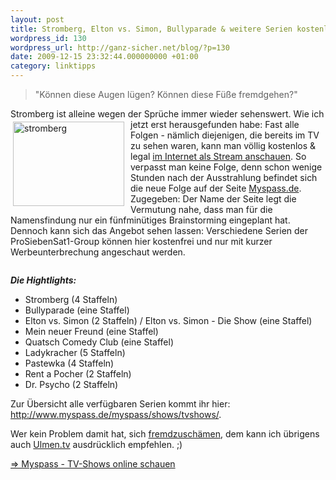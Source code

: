 ```yaml
---
layout: post
title: Stromberg, Elton vs. Simon, Bullyparade & weitere Serien kostenlos online schauen
wordpress_id: 130
wordpress_url: http://ganz-sicher.net/blog/?p=130
date: 2009-12-15 23:32:44.000000000 +01:00
category: linktipps
---
```



> "Können diese Augen lügen? Können diese Füße fremdgehen?"

Stromberg ist alleine wegen der Sprüche immer wieder sehenswert. <img class="borderimg" style="float:left; padding: 2px; margin: 2px;margin-right: 8px;" title="stromberg" src="{{site.url}}/wp-content/uploads/stromberg3.jpg" alt="stromberg" width="178" height="135" /> Wie ich jetzt erst herausgefunden habe: Fast alle Folgen - nämlich diejenigen, die bereits im TV zu sehen waren, kann man völlig kostenlos &amp; legal <a title="Stromberg kostenlos schauen" href="http://www.myspass.de/myspass/shows/tvshows/stromberg/" target="_blank">im Internet als Stream anschauen</a>. So verpasst man keine Folge, denn schon wenige Stunden nach der Ausstrahlung befindet sich die neue Folge auf der Seite <a href="http://www.myspass.de" target="_self">Myspass.de</a>. Zugegeben: Der Name der Seite legt die Vermutung nahe, dass man für die Namensfindung nur ein fünfminütiges Brainstorming eingeplant hat. Dennoch kann sich das Angebot sehen lassen: Verschiedene Serien der ProSiebenSat1-Group können hier kostenfrei und nur mit kurzer Werbeunterbrechung angeschaut werden.
<div id="clearer" style="clear:both;"></div>

<p style="text-align: left;"><em><strong>Die Hightlights:</strong></em></p>

<ul>
	<li>Stromberg (4 Staffeln)</li>
	<li>Bullyparade (eine Staffel)</li>
	<li>Elton vs. Simon (2 Staffeln) / Elton vs. Simon - Die Show (eine Staffel)</li>
	<li>Mein neuer Freund (eine Staffel)</li>
	<li>Quatsch Comedy Club (eine Staffel)</li>
	<li>Ladykracher (5 Staffeln)</li>
	<li>Pastewka (4 Staffeln)</li>
	<li>Rent a Pocher (2 Staffeln)</li>
	<li>Dr. Psycho (2 Staffeln)</li>
</ul>
Zur Übersicht alle verfügbaren Serien kommt ihr hier: <a title="Myspass - TV-Shows online schauen" href="http://www.myspass.de/myspass/shows/tvshows/" target="_blank">http://www.myspass.de/myspass/shows/tvshows/</a>.

Wer kein Problem damit hat, sich <a href="http://de.uncyclopedia.org/wiki/Scham#Fremdscham" target="_blank">fremdzuschämen</a>, dem kann ich übrigens auch <a href="http://www.myspass.de/myspass/ulmentv/" target="_blank">Ulmen.tv</a> ausdrücklich empfehlen. ;)

<a title="Myspass - TV-Shows online schauen" href="http://www.myspass.de/myspass/shows/tvshows/" target="_blank">=> Myspass - TV-Shows online schauen</a>

